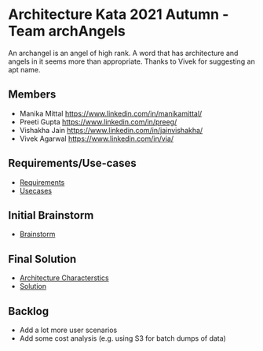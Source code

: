 # Architecture Kata 2021 Autumn - Team archAngels

An archangel is an angel of high rank. A word that has architecture and angels in it seems more than appropriate. Thanks to Vivek for suggesting an apt name.

## Members
 * Manika Mittal https://www.linkedin.com/in/manikamittal/
 * Preeti Gupta https://www.linkedin.com/in/preeg/
 * Vishakha Jain https://www.linkedin.com/in/jainvishakha/
 * Vivek Agarwal https://www.linkedin.com/in/via/

## Requirements/Use-cases
  * [Requirements](requirements/requirements.md)
  * [Usecases](requirements/Usecases.md)
  
## Initial Brainstorm
  * [Brainstorm](architecture/initial%20work)

## Final Solution
  * [Architecture Characterstics](architecture/architecture-characteristics.md)
  * [Solution](architecture)

## Backlog 
  * Add a lot more user scenarios 
  * Add some cost analysis (e.g. using S3 for batch dumps of data)
